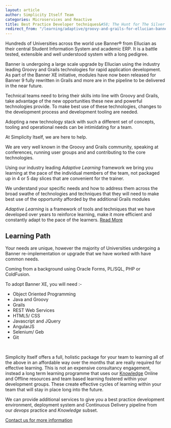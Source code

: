 ```yaml
---
layout: article
author: Simplicity Itself Team
categories: Microservices and Reactive
title: Best Practice Developer techniques&#58; The Hunt for The Silver Bullet
redirect_from: "/learning/adaptive/groovy-and-grails-for-ellucian-banner.html"
---
```

Hundreds of Universities across the world use Banner® from Ellucian as their central Student Information System and academic ERP. It is a battle tested, extensible and well understood system with a long pedigree.

Banner is undergoing a large scale upgrade by Ellucian using the industry leading Groovy and Grails technologies for rapid application development. As part of the Banner XE initiative, modules have now been released for Banner 9 fully rewritten in Grails and more are in the pipeline to be delivered in the near future.

Technical teams need to bring their skills into line with Groovy and Grails, take advantage of the new opportunities these new and powerful technologies provide. To make best use of these technologies, changes to the development process and development tooling are needed.

Adopting a new technology stack with such a different set of concepts, tooling and operational needs can be intimidating for a team.

At Simplicity Itself, we are here to help.

We are very well known in the Groovy and Grails community, speaking at conferences, running user groups and and contributing to the core technologies.

Using our industry leading <em>Adaptive Learning</em> framework we bring you learning at the pace of the individual members of the team, not packaged up in 4 or 5 day slices that are convenient for the trainer.

We understand your specific needs and how to address them across the broad swathe of technologies and techniques that they will need to make best use of the opportunity afforded by the additional Grails modules

<em>Adaptive Learning</em> is a framework of tools and techniques that we have developed over years to reinforce learning, make it more efficient and constantly adapt to the pace of the learners. <a title="Rationale for Work Based Learning" href="http://www.simplicityitself.com/learning/rationale-for-work-based-learning/" target="_blank">Read More</a>
<h2>Learning Path</h2>
Your needs are unique, however the majority of Universities undergoing a Banner re-implementation or upgrade that we have worked with have common needs.

Coming from a background using Oracle Forms, PL/SQL, PHP or ColdFusion.

To adopt Banner XE, you will need :-
<ul>
	<li>Object Oriented Programming</li>
	<li>Java and Groovy</li>
	<li>Grails</li>
	<li>REST Web Services</li>
	<li>HTML5/ CSS</li>
	<li>Javascript and JQuery</li>
	<li>AngularJS</li>
	<li>Selenium/ Geb</li>
	<li>Git</li>
</ul>
&nbsp;

Simplicity Itself offers a full, holistic package for your team to learning all of the above in an affordable way over the months that are really required for effective learning. This is not an expensive consultancy engagement, instead a long term learning programme that uses our <a title="Expert Learning: The Knowledge" href="http://www.simplicityitself.com/learning/the-knowledge/">Knowledge</a> Online and Offline resources and team based learning fostered within your development groups. These create effective cycles of learning within your team that will stay in place long into the future.

We can provide additional services to give you a best practice development environment, deployment system and Continuous Delivery pipeline from our <em>devops </em>practice and <em>Knowledge</em> subset.

<a href="http://www.simplicityitself.com/#contactus" target="_blank">Contact us for more information</a>